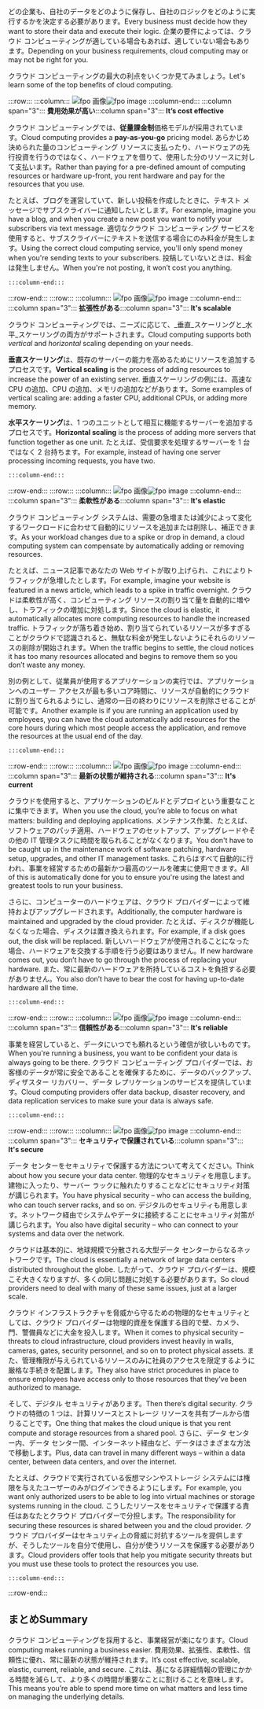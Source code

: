 <span data-ttu-id="1014e-101">どの企業も、自社のデータをどのように保存し、自社のロジックをどのように実行するかを決定する必要があります。</span><span class="sxs-lookup"><span data-stu-id="1014e-101">Every business must decide how they want to store their data and execute their logic.</span></span> <span data-ttu-id="1014e-102">企業の要件によっては、クラウド コンピューティングが適している場合もあれば、適していない場合もあります。</span><span class="sxs-lookup"><span data-stu-id="1014e-102">Depending on your business requirements, cloud computing may or may not be right for you.</span></span>

<span data-ttu-id="1014e-103">クラウド コンピューティングの最大の利点をいくつか見てみましょう。</span><span class="sxs-lookup"><span data-stu-id="1014e-103">Let's learn some of the top benefits of cloud computing.</span></span>

:::row:::
    :::column:::
        <span data-ttu-id="1014e-104">![fpo 画像](../media/3-cost-effective.png)</span><span class="sxs-lookup"><span data-stu-id="1014e-104">![fpo image](../media/3-cost-effective.png)</span></span>
    :::column-end:::
    <span data-ttu-id="1014e-105">:::column span="3"::: **費用効果が高い**</span><span class="sxs-lookup"><span data-stu-id="1014e-105">:::column span="3"::: **It’s cost effective**</span></span>

<span data-ttu-id="1014e-106">クラウド コンピューティングでは、**従量課金制**価格モデルが採用されています。</span><span class="sxs-lookup"><span data-stu-id="1014e-106">Cloud computing provides a **pay-as-you-go** pricing model.</span></span> <span data-ttu-id="1014e-107">あらかじめ決められた量のコンピューティング リソースに支払ったり、ハードウェアの先行投資を行うのではなく、ハードウェアを借りて、使用した分のリソースに対して支払います。</span><span class="sxs-lookup"><span data-stu-id="1014e-107">Rather than paying for a pre-defined amount of computing resources or hardware up-front, you rent hardware and pay for the resources that you use.</span></span>

<span data-ttu-id="1014e-108">たとえば、ブログを運営していて、新しい投稿を作成したときに、テキスト メッセージでサブスクライバーに通知したいとします。</span><span class="sxs-lookup"><span data-stu-id="1014e-108">For example, imagine you have a blog, and when you create a new post you want to notify your subscribers via text message.</span></span> <span data-ttu-id="1014e-109">適切なクラウド コンピューティング サービスを使用すると、サブスクライバーにテキストを送信する場合にのみ料金が発生します。</span><span class="sxs-lookup"><span data-stu-id="1014e-109">Using the correct cloud computing service, you'll only spend money when you're sending texts to your subscribers.</span></span> <span data-ttu-id="1014e-110">投稿していないときは、料金は発生しません。</span><span class="sxs-lookup"><span data-stu-id="1014e-110">When you're not posting, it won’t cost you anything.</span></span>

    :::column-end:::
:::row-end:::
:::row:::
    :::column:::
        <span data-ttu-id="1014e-111">![fpo 画像](../media/3-scalable.png)</span><span class="sxs-lookup"><span data-stu-id="1014e-111">![fpo image](../media/3-scalable.png)</span></span>
    :::column-end:::
    <span data-ttu-id="1014e-112">:::column span="3"::: **拡張性がある**</span><span class="sxs-lookup"><span data-stu-id="1014e-112">:::column span="3"::: **It's scalable**</span></span>

<span data-ttu-id="1014e-113">クラウド コンピューティングでは、ニーズに応じて、_垂直_スケーリングと_水平_スケーリングの両方がサポートされます。</span><span class="sxs-lookup"><span data-stu-id="1014e-113">Cloud computing supports both _vertical_ and _horizontal_ scaling depending on your needs.</span></span>

<span data-ttu-id="1014e-114">**垂直スケーリング**は、既存のサーバーの能力を高めるためにリソースを追加するプロセスです。</span><span class="sxs-lookup"><span data-stu-id="1014e-114">**Vertical scaling** is the process of adding resources to increase the power of an existing server.</span></span> <span data-ttu-id="1014e-115">垂直スケーリングの例には、高速な CPU の追加、CPU の追加、メモリの追加などがあります。</span><span class="sxs-lookup"><span data-stu-id="1014e-115">Some examples of vertical scaling are: adding a faster CPU, additional CPUs, or adding more memory.</span></span>

<span data-ttu-id="1014e-116">**水平スケーリング**は、1 つのユニットとして相互に機能するサーバーを追加するプロセスです。</span><span class="sxs-lookup"><span data-stu-id="1014e-116">**Horizontal scaling** is the process of adding more servers that function together as one unit.</span></span> <span data-ttu-id="1014e-117">たとえば、受信要求を処理するサーバーを 1 台ではなく 2 台持ちます。</span><span class="sxs-lookup"><span data-stu-id="1014e-117">For example, instead of having one server processing incoming requests, you have two.</span></span>

    :::column-end:::
:::row-end:::
:::row:::
    :::column:::
        <span data-ttu-id="1014e-118">![fpo 画像](../media/3-elastic.png)</span><span class="sxs-lookup"><span data-stu-id="1014e-118">![fpo image](../media/3-elastic.png)</span></span>
    :::column-end:::
    <span data-ttu-id="1014e-119">:::column span="3"::: **柔軟性がある**</span><span class="sxs-lookup"><span data-stu-id="1014e-119">:::column span="3"::: **It's elastic**</span></span>

<span data-ttu-id="1014e-120">クラウド コンピューティング システムは、需要の急増または減少によって変化するワークロードに合わせて自動的にリソースを追加または削除し、補正できます。</span><span class="sxs-lookup"><span data-stu-id="1014e-120">As your workload changes due to a spike or drop in demand, a cloud computing system can compensate by automatically adding or removing resources.</span></span>

<span data-ttu-id="1014e-121">たとえば、ニュース記事であなたの Web サイトが取り上げられ、これによりトラフィックが急増したとします。</span><span class="sxs-lookup"><span data-stu-id="1014e-121">For example, imagine your website is featured in a news article, which leads to a spike in traffic overnight.</span></span> <span data-ttu-id="1014e-122">クラウドは柔軟性が高く、コンピューティング リソースの割り当て量を自動的に増やし、トラフィックの増加に対処します。</span><span class="sxs-lookup"><span data-stu-id="1014e-122">Since the cloud is elastic, it automatically allocates more computing resources to handle the increased traffic.</span></span> <span data-ttu-id="1014e-123">トラフィックが落ち着き始め、割り当てられているリソースが多すぎることがクラウドで認識されると、無駄な料金が発生しないようにそれらのリソースの削除が開始されます。</span><span class="sxs-lookup"><span data-stu-id="1014e-123">When the traffic begins to settle, the cloud notices it has too many resources allocated and begins to remove them so you don’t waste any money.</span></span>

<span data-ttu-id="1014e-124">別の例として、従業員が使用するアプリケーションの実行では、アプリケーションへのユーザー アクセスが最も多いコア時間に、リソースが自動的にクラウドに割り当てられるようにし、通常の一日の終わりにリソースを削除させることが可能です。</span><span class="sxs-lookup"><span data-stu-id="1014e-124">Another example is if you are running an application used by employees, you can have the cloud automatically add resources for the core hours during which most people access the application, and remove the resources at the usual end of the day.</span></span>

    :::column-end:::
:::row-end:::
:::row:::
    :::column:::
        <span data-ttu-id="1014e-125">![fpo 画像](../media/3-current.png)</span><span class="sxs-lookup"><span data-stu-id="1014e-125">![fpo image](../media/3-current.png)</span></span>
    :::column-end:::
    <span data-ttu-id="1014e-126">:::column span="3"::: **最新の状態が維持される**</span><span class="sxs-lookup"><span data-stu-id="1014e-126">:::column span="3"::: **It's current**</span></span>

<span data-ttu-id="1014e-127">クラウドを使用すると、アプリケーションのビルドとデプロイという重要なことに集中できます。</span><span class="sxs-lookup"><span data-stu-id="1014e-127">When you use the cloud, you’re able to focus on what matters: building and deploying applications.</span></span> <span data-ttu-id="1014e-128">メンテナンス作業、たとえば、ソフトウェアのパッチ適用、ハードウェアのセットアップ、アップグレードやその他の IT 管理タスクに時間を取られることがなくなります。</span><span class="sxs-lookup"><span data-stu-id="1014e-128">You don't have to be caught up in the maintenance work of software patching, hardware setup, upgrades, and other IT management tasks.</span></span> <span data-ttu-id="1014e-129">これらはすべて自動的に行われ、事業を経営するための最新かつ最高のツールを確実に使用できます。</span><span class="sxs-lookup"><span data-stu-id="1014e-129">All of this is automatically done for you to ensure you're using the latest and greatest tools to run your business.</span></span>

<span data-ttu-id="1014e-130">さらに、コンピューターのハードウェアは、クラウド プロバイダーによって維持およびアップグレードされます。</span><span class="sxs-lookup"><span data-stu-id="1014e-130">Additionally, the computer hardware is maintained and upgraded by the cloud provider.</span></span> <span data-ttu-id="1014e-131">たとえば、ディスクが機能しなくなった場合、ディスクは置き換えられます。</span><span class="sxs-lookup"><span data-stu-id="1014e-131">For example, if a disk goes out, the disk will be replaced.</span></span> <span data-ttu-id="1014e-132">新しいハードウェアが使用されることになった場合、ハードウェアを交換する手順を行う必要はありません。</span><span class="sxs-lookup"><span data-stu-id="1014e-132">If new hardware comes out, you don’t have to go through the process of replacing your hardware.</span></span> <span data-ttu-id="1014e-133">また、常に最新のハードウェアを所持しているコストを負担する必要がありません。</span><span class="sxs-lookup"><span data-stu-id="1014e-133">You also don’t have to bear the cost for having up-to-date hardware all the time.</span></span>

    :::column-end:::
:::row-end:::
:::row:::
    :::column:::
        <span data-ttu-id="1014e-134">![fpo 画像](../media/3-reliable.png)</span><span class="sxs-lookup"><span data-stu-id="1014e-134">![fpo image](../media/3-reliable.png)</span></span>
    :::column-end:::
    <span data-ttu-id="1014e-135">:::column span="3"::: **信頼性がある**</span><span class="sxs-lookup"><span data-stu-id="1014e-135">:::column span="3"::: **It's reliable**</span></span>

<span data-ttu-id="1014e-136">事業を経営していると、データにいつでも頼れるという確信が欲しいものです。</span><span class="sxs-lookup"><span data-stu-id="1014e-136">When you're running a business, you want to be confident your data is always going to be there.</span></span> <span data-ttu-id="1014e-137">クラウド コンピューティング プロバイダーでは、お客様のデータが常に安全であることを確保するために、データのバックアップ、ディザスター リカバリー、データ レプリケーションのサービスを提供しています。</span><span class="sxs-lookup"><span data-stu-id="1014e-137">Cloud computing providers offer data backup, disaster recovery, and data replication services to make sure your data is always safe.</span></span>

    :::column-end:::
:::row-end:::
:::row:::
    :::column:::
        <span data-ttu-id="1014e-138">![fpo 画像](../media/3-reliable.png)</span><span class="sxs-lookup"><span data-stu-id="1014e-138">![fpo image](../media/3-reliable.png)</span></span>
    :::column-end:::
    <span data-ttu-id="1014e-139">:::column span="3"::: **セキュリティで保護されている**</span><span class="sxs-lookup"><span data-stu-id="1014e-139">:::column span="3"::: **It's secure**</span></span>

<span data-ttu-id="1014e-140">データ センターをセキュリティで保護する方法について考えてください。</span><span class="sxs-lookup"><span data-stu-id="1014e-140">Think about how you secure your data center.</span></span> <span data-ttu-id="1014e-141">物理的なセキュリティを用意します。建物に入ったり、サーバー ラックに触れたりすることなどにセキュリティ対策が講じられます。</span><span class="sxs-lookup"><span data-stu-id="1014e-141">You have physical security &ndash; who can access the building, who can touch server racks, and so on.</span></span> <span data-ttu-id="1014e-142">デジタルのセキュリティも用意します。ネットワーク経由でシステムやデータに接続することにセキュリティ対策が講じられます。</span><span class="sxs-lookup"><span data-stu-id="1014e-142">You also have digital security &ndash; who can connect to your systems and data over the network.</span></span>

<span data-ttu-id="1014e-143">クラウドは基本的に、地球規模で分散される大型データ センターからなるネットワークです。</span><span class="sxs-lookup"><span data-stu-id="1014e-143">The cloud is essentially a network of large data centers distributed throughout the globe.</span></span> <span data-ttu-id="1014e-144">したがって、クラウド プロバイダーは、規模こそ大きくなりますが、多くの同じ問題に対処する必要があります。</span><span class="sxs-lookup"><span data-stu-id="1014e-144">So cloud providers need to deal with many of these same issues, just at a larger scale.</span></span>

<span data-ttu-id="1014e-145">クラウド インフラストラクチャを脅威から守るための物理的なセキュリティとしては、クラウド プロバイダーは物理的資産を保護する目的で壁、カメラ、門、警備員などに大金を投入します。</span><span class="sxs-lookup"><span data-stu-id="1014e-145">When it comes to physical security &ndash; threats to cloud infrastructure, cloud providers invest heavily in walls, cameras, gates, security personnel, and so on to protect physical assets.</span></span> <span data-ttu-id="1014e-146">また、管理権限が与えられているリソースのみに社員のアクセスを限定するように厳格な手続きを配置します。</span><span class="sxs-lookup"><span data-stu-id="1014e-146">They also have strict procedures in place to ensure employees have access only to those resources that they’ve been authorized to manage.</span></span>

<span data-ttu-id="1014e-147">そして、デジタル セキュリティがあります。</span><span class="sxs-lookup"><span data-stu-id="1014e-147">Then there’s digital security.</span></span> <span data-ttu-id="1014e-148">クラウドの特徴の 1 つは、計算リソースとストレージ リソースを共有プールから借りることです。</span><span class="sxs-lookup"><span data-stu-id="1014e-148">One thing that makes the cloud unique is that you rent compute and storage resources from a shared pool.</span></span> <span data-ttu-id="1014e-149">さらに、データ センター内、データ センター間、インターネット経由など、データはさまざまな方法で移動します。</span><span class="sxs-lookup"><span data-stu-id="1014e-149">Plus, data can travel in many different ways &ndash; within a data center, between data centers, and over the internet.</span></span>

<span data-ttu-id="1014e-150">たとえば、クラウドで実行されている仮想マシンやストレージ システムには権限を与えたユーザーのみがログインできるようにします。</span><span class="sxs-lookup"><span data-stu-id="1014e-150">For example, you want only authorized users to be able to log into virtual machines or storage systems running in the cloud.</span></span> <span data-ttu-id="1014e-151">こうしたリソースをセキュリティで保護する責任はあなたとクラウド プロバイダーで分担します。</span><span class="sxs-lookup"><span data-stu-id="1014e-151">The responsibility for securing these resources is shared between you and the cloud provider.</span></span> <span data-ttu-id="1014e-152">クラウド プロバイダーはセキュリティ上の脅威に対抗するツールを提供しますが、そうしたツールを自分で使用し、自分が使うリソースを保護する必要があります。</span><span class="sxs-lookup"><span data-stu-id="1014e-152">Cloud providers offer tools that help you mitigate security threats but you must use these tools to protect the resources you use.</span></span>

    :::column-end:::
:::row-end:::

## <a name="summary"></a><span data-ttu-id="1014e-153">まとめ</span><span class="sxs-lookup"><span data-stu-id="1014e-153">Summary</span></span>

<span data-ttu-id="1014e-154">クラウド コンピューティングを採用すると、事業経営が楽になります。</span><span class="sxs-lookup"><span data-stu-id="1014e-154">Cloud computing makes running a business easier.</span></span> <span data-ttu-id="1014e-155">費用効果、拡張性、柔軟性、信頼性に優れ、常に最新の状態が維持されます。</span><span class="sxs-lookup"><span data-stu-id="1014e-155">It’s cost effective, scalable, elastic, current, reliable, and secure.</span></span> <span data-ttu-id="1014e-156">これは、基になる詳細情報の管理にかかる時間を減らして、より多くの時間が重要なことに割けることを意味します。</span><span class="sxs-lookup"><span data-stu-id="1014e-156">This means you’re able to spend more time on what matters and less time on managing the underlying details.</span></span>